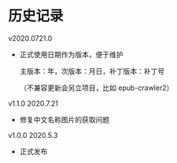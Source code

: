 # 历史记录

v2020.0721.0

+   正式使用日期作为版本，便于维护
    
    主版本：年，次版本：月日，补丁版本：补丁号
    
    （不兼容更新会另立项目，比如 epub-crawler2）

v1.1.0 2020.7.21

+   修复中文名称图片的获取问题

v1.0.0 2020.5.3

+   正式发布